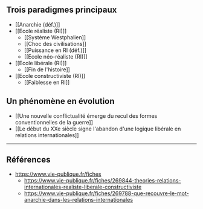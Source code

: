 ## Trois paradigmes principaux

- [[Anarchie (déf.)]]
- [[Ecole réaliste (RI)]]
	- [[Système Westphalien]]
	- [[Choc des civilisations]]
	- [[Puissance en RI (déf.)]]
	- [[Ecole néo-réaliste (RI)]]
- [[Ecole libérale (RI)]]
	- [[Fin de l'histoire]]
- [[Ecole constructiviste (RI)]]
	- [[Faiblesse en RI]]

## Un phénomène en évolution

- [[Une nouvelle conflictualité émerge du recul des formes conventionnelles de la guerre]]
- [[Le début du XXe siècle signe l'abandon d'une logique libérale en relations internationales]]

---

## Références

- https://www.vie-publique.fr/fiches
	- https://www.vie-publique.fr/fiches/269844-theories-relations-internationales-realiste-liberale-constructiviste
	- https://www.vie-publique.fr/fiches/269788-que-recouvre-le-mot-anarchie-dans-les-relations-internationales